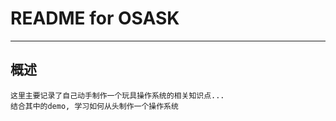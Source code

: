 # **README for OSASK** #
***

## **概述** ##
    这里主要记录了自己动手制作一个玩具操作系统的相关知识点...
    结合其中的demo, 学习如何从头制作一个操作系统

